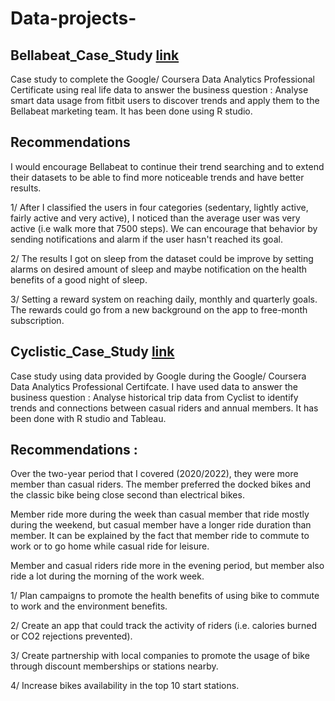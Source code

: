 # Data-projects-

## Bellabeat_Case_Study [link](https://github.com/MaximeEme/Bellabeat_Case_Study) 

Case study to complete the Google/ Coursera Data Analytics Professional Certificate using real life data to answer the business question : Analyse smart data usage from fitbit users to discover trends and apply them to the Bellabeat marketing team. It has been done using R studio.

## Recommendations

I would encourage Bellabeat to continue their trend searching and to extend their datasets to be able to find more noticeable trends and have better results.

1/ After I classified the users in four categories (sedentary, lightly active, fairly active and very active), I noticed than the average user was very active (i.e walk more that 7500 steps). We can encourage that behavior by sending notifications and alarm if the user hasn't reached its goal.

2/ The results I got on sleep from the dataset could be improve by setting alarms on desired amount of sleep and maybe notification on the health benefits of a good night of sleep.

3/ Setting a reward system on reaching daily, monthly and quarterly goals. The rewards could go from a new background on the app to free-month subscription.

## Cyclistic_Case_Study [link](https://github.com/MaximeEme/Cyclistic-bike-sharing)

Case study using data provided by Google during the Google/ Coursera Data Analytics Professional Certifcate. I have used data to answer the business question : Analyse historical trip data from Cyclist to identify trends and connections between casual riders and annual members. It has been done with R studio and Tableau.

## Recommendations :

Over the two-year period that I covered (2020/2022), they were more member than casual riders. The member preferred the docked bikes and the classic bike being close second than electrical bikes.

Member ride more during the week than casual member that ride mostly during the weekend, but casual member have a longer ride duration than member. It can be explained by the fact that member ride to commute to work or to go home while casual ride for leisure.

Member and casual riders ride more in the evening period, but member also ride a lot during the morning of the work week.

1/ Plan campaigns to promote the health benefits of using bike to commute to work and the environment benefits.

2/ Create an app that could track the activity of riders (i.e. calories burned or CO2 rejections prevented).

3/ Create partnership with local companies to promote the usage of bike through discount memberships or stations nearby.

4/ Increase bikes availability in the top 10 start stations.
